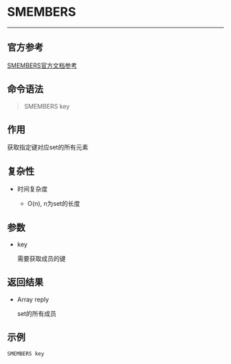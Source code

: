 # SMEMBERS

---

## 官方参考

[SMEMBERS官方文档参考](https://redis.io/commands/SMEMBERS/)

## 命令语法

> SMEMBERS key 

## 作用

获取指定键对应set的所有元素

## 复杂性

- 时间复杂度

  - O(n), n为set的长度

## 参数

- key

  需要获取成员的键

## 返回结果

- Array reply

  set的所有成员

## 示例

```bash
SMEMBERS key
```